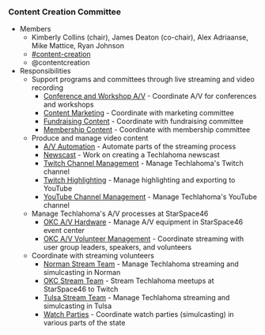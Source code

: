 ### Content Creation Committee
* Members
  * Kimberly Collins (chair), James Deaton (co-chair), Alex Adriaanse, Mike Mattice, Ryan Johnson
  * [#content-creation](https://techlahoma.slack.com/messages/content-creation)
  * @contentcreation
* Responsibilities
  * Support programs and committees through live streaming and video recording
    * [Conference and Workshop A/V](Conference_and_Workshop_AV_Team.md) - Coordinate A/V for conferences and workshops
    * [Content Marketing](Content_Marketing_Team.md) - Coordinate with marketing committee
    * [Fundraising Content](Fundraising_Content_Team.md) - Coordinate with fundraising committee
    * [Membership Content](Membership_Content_Team.md) - Coordinate with membership committee
  * Produce and manage video content
    * [A/V Automation](AV_Automation_Team.md) - Automate parts of the streaming process
    * [Newscast](Newscast.md) - Work on creating a Techlahoma newscast
    * [Twitch Channel Management](Twitch_Channel_Management_Team.md) - Manage Techlahoma's Twitch channel
    * [Twitch Highlighting](Twitch_Highlighting_Team.md) - Manage highlighting and exporting to YouTube
    * [YouTube Channel Management](YouTube_Channel_Management_Team.md) - Manage Techlahoma's YouTube channel
  * Manage Techlahoma's A/V processes at StarSpace46
    * [OKC A/V Hardware](OKC_AV_Hardware_Team.md) - Manage A/V equipment in StarSpace46 event center
    * [OKC A/V Volunteer Management](OKC_AV_Volunteer_Management_Team.md) - Coordinate streaming with user group leaders, speakers, and volunteers
  * Coordinate with streaming volunteers
    * [Norman Stream Team](Norman_Stream_Team.md) - Manage Techlahoma streaming and simulcasting in Norman
    * [OKC Stream Team](OKC_Stream_Team.md) - Stream Techlahoma meetups at StarSpace46 to Twitch
    * [Tulsa Stream Team](Tulsa_Stream_Team.md) - Manage Techlahoma streaming and simulcasting in Tulsa
    * [Watch Parties](Watch_Parties.md) - Coordinate watch parties (simulcasting) in various parts of the state
